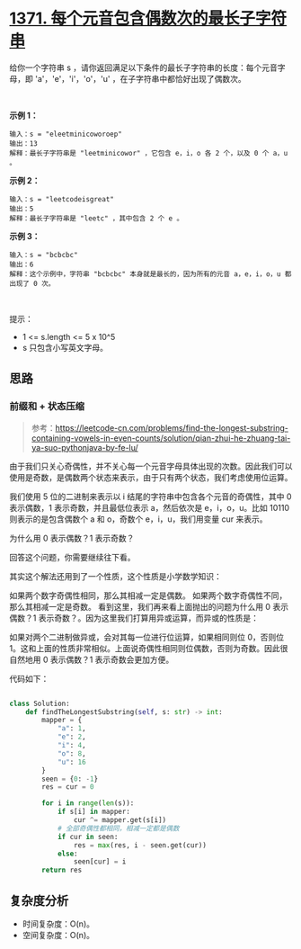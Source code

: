 # [1371. 每个元音包含偶数次的最长子字符串](https://leetcode-cn.com/problems/find-the-longest-substring-containing-vowels-in-even-counts/)

给你一个字符串 s ，请你返回满足以下条件的最长子字符串的长度：每个元音字母，即 'a'，'e'，'i'，'o'，'u' ，在子字符串中都恰好出现了偶数次。

 

**示例 1：**

    输入：s = "eleetminicoworoep"
    输出：13
    解释：最长子字符串是 "leetminicowor" ，它包含 e，i，o 各 2 个，以及 0 个 a，u 。
**示例 2：**

    输入：s = "leetcodeisgreat"
    输出：5
    解释：最长子字符串是 "leetc" ，其中包含 2 个 e 。
**示例 3：**

    输入：s = "bcbcbc"
    输出：6
    解释：这个示例中，字符串 "bcbcbc" 本身就是最长的，因为所有的元音 a，e，i，o，u 都出现了 0 次。
 

提示：

- 1 <= s.length <= 5 x 10^5
- s 只包含小写英文字母。

## 思路
### 前缀和 + 状态压缩
>参考：https://leetcode-cn.com/problems/find-the-longest-substring-containing-vowels-in-even-counts/solution/qian-zhui-he-zhuang-tai-ya-suo-pythonjava-by-fe-lu/

由于我们只关心奇偶性，并不关心每一个元音字母具体出现的次数。因此我们可以使用是奇数，是偶数两个状态来表示，由于只有两个状态，我们考虑使用位运算。

我们使用 5 位的二进制来表示以 i 结尾的字符串中包含各个元音的奇偶性，其中 0 表示偶数，1 表示奇数，并且最低位表示 a，然后依次是 e，i，o，u。比如 10110 则表示的是包含偶数个 a 和 o，奇数个 e，i，u，我们用变量 cur 来表示。

为什么用 0 表示偶数？1 表示奇数？

回答这个问题，你需要继续往下看。

其实这个解法还用到了一个性质，这个性质是小学数学知识：

如果两个数字奇偶性相同，那么其相减一定是偶数。
如果两个数字奇偶性不同，那么其相减一定是奇数。
看到这里，我们再来看上面抛出的问题为什么用 0 表示偶数？1 表示奇数？。因为这里我们打算用异或运算，而异或的性质是：

如果对两个二进制做异或，会对其每一位进行位运算，如果相同则位 0，否则位 1。这和上面的性质非常相似。上面说奇偶性相同则位偶数，否则为奇数。因此很自然地用 0 表示偶数？1 表示奇数会更加方便。

代码如下：
```python

class Solution:
    def findTheLongestSubstring(self, s: str) -> int:
        mapper = {
            "a": 1,
            "e": 2,
            "i": 4,
            "o": 8,
            "u": 16
        }
        seen = {0: -1}
        res = cur = 0

        for i in range(len(s)):
            if s[i] in mapper:
                cur ^= mapper.get(s[i])
            # 全部奇偶性都相同，相减一定都是偶数
            if cur in seen:
                res = max(res, i - seen.get(cur))
            else:
                seen[cur] = i
        return res
```
## 复杂度分析

- 时间复杂度：O(n)。
- 空间复杂度：O(n)。